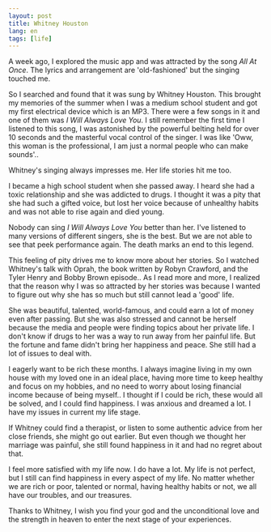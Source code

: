 ```yaml
---
layout: post
title: Whitney Houston
lang: en
tags: [life]
---
```


A week ago, I explored the music app and was attracted by the song *All At Once*. The lyrics and arrangement are 'old-fashioned' but the singing touched me.

So I searched and found that it was sung by Whitney Houston. This brought my memories of the summer when I was a medium school student and got my first electrical device which is an MP3.
There were a few songs in it and one of them was *I Will Always Love You*. I still remember the first time I listened to this song, I was astonished by the powerful belting held for over 10 seconds and the masterful vocal control of the singer.
I was like 'Oww, this woman is the professional, I am just a normal people who can make sounds'..

Whitney's singing always impresses me. Her life stories hit me too.

I became a high school student when she passed away. I heard she had a toxic relationship and she was addicted to drugs.
I thought it was a pity that she had such a gifted voice, but lost her voice because of unhealthy habits and was not able to rise again and died young.

Nobody can sing *I Will Always Love You* better than her. I've listened to many versions of different singers, she is the best.
But we are not able to see that peek performance again. The death marks an end to this legend.

This feeling of pity drives me to know more about her stories. So I watched Whitney's talk with Oprah, the book written by Robyn Crawford, and the Tyler Henry and Bobby Brown episode..
As I read more and more, I realized that the reason why I was so attracted by her stories was because I wanted to figure out why she has so much but still cannot lead a 'good' life.

She was beautiful, talented, world-famous, and could earn a lot of money even after passing. But she was also stressed and cannot be herself because the media and people were finding topics about her private life.
I don't know if drugs to her was a way to run away from her painful life. But the fortune and fame didn't bring her happiness and peace. She still had a lot of issues to deal with.

I eagerly want to be rich these months. I always imagine living in my own house with my loved one in an ideal place, having more time to keep healthy and focus on my hobbies, and no need to worry about losing financial income because of being myself..
I thought if I could be rich, these would all be solved, and I could find happiness.
I was anxious and dreamed a lot. I have my issues in current my life stage.

If Whitney could find a therapist, or listen to some authentic advice from her close friends, she might go out earlier.
But even though we thought her marriage was painful, she still found happiness in it and had no regret about that.

I feel more satisfied with my life now. I do have a lot. My life is not perfect, but I still can find happiness in every aspect of my life. 
No matter whether we are rich or poor, talented or normal, having healthy habits or not, we all have our troubles, and our treasures.

Thanks to Whitney, I wish you find your god and the unconditional love and the strength in heaven to enter the next stage of your experiences.
